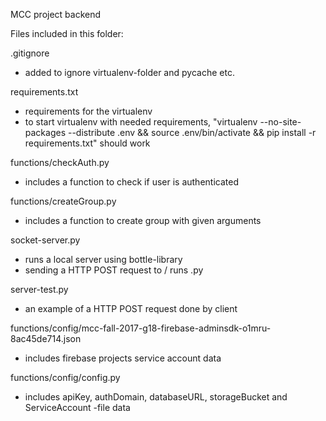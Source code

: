MCC project backend


Files included in this folder:

.gitignore

* added to ignore virtualenv-folder and pycache etc.

requirements.txt

* requirements for the virtualenv
* to start virtualenv with needed requirements, "virtualenv --no-site-packages --distribute .env && source .env/bin/activate && pip install -r requirements.txt" should work

functions/checkAuth.py

* includes a function to check if user is authenticated

functions/createGroup.py

* includes a function to create group with given arguments

socket-server.py

* runs a local server using bottle-library
* sending a HTTP POST request to /<path> runs <path>.py

server-test.py

* an example of a HTTP POST request done by client

functions/config/mcc-fall-2017-g18-firebase-adminsdk-o1mru-8ac45de714.json

* includes firebase projects service account data

functions/config/config.py

* includes apiKey, authDomain, databaseURL, storageBucket and ServiceAccount -file data
